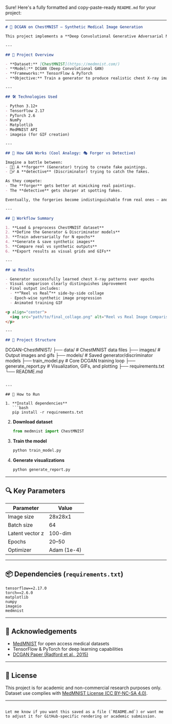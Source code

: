 Sure! Here's a fully formatted and copy-paste-ready `README.md` for your project:

---

```markdown
# 🧠 DCGAN on ChestMNIST – Synthetic Medical Image Generation

This project implements a **Deep Convolutional Generative Adversarial Network (DCGAN)** to generate synthetic chest X-ray images using the **ChestMNIST** dataset. The objective is to explore the power of GANs in medical imaging, specifically for data augmentation, education, and enhancing model robustness in low-data scenarios.

---

## 📌 Project Overview

- **Dataset:** [ChestMNIST](https://medmnist.com/)
- **Model:** DCGAN (Deep Convolutional GAN)
- **Frameworks:** TensorFlow & PyTorch
- **Objective:** Train a generator to produce realistic chest X-ray images, and a discriminator to differentiate between real and synthetic samples.

---

## 🛠️ Technologies Used

- Python 3.12+
- TensorFlow 2.17
- PyTorch 2.6
- NumPy
- Matplotlib
- MedMNIST API
- imageio (for GIF creation)

---

## 🧠 How GAN Works (Cool Analogy: 🎭 Forger vs Detective)

Imagine a battle between:
- 🧑‍🎨 A **forger** (Generator) trying to create fake paintings.
- 🕵️‍♂️ A **detective** (Discriminator) trying to catch the fakes.

As they compete:
- The **forger** gets better at mimicking real paintings.
- The **detective** gets sharper at spotting fakes.

Eventually, the forgeries become indistinguishable from real ones — and that’s when the GAN wins.

---

## 🧪 Workflow Summary

1. **Load & preprocess ChestMNIST dataset**
2. **Define the Generator & Discriminator models**
3. **Train adversarially for N epochs**
4. **Generate & save synthetic images**
5. **Compare real vs synthetic outputs**
6. **Export results as visual grids and GIFs**

---

## 📊 Results

- Generator successfully learned chest X-ray patterns over epochs
- Visual comparison clearly distinguishes improvement
- Final output includes:
  - **“Reel vs Real”** side-by-side collage
  - Epoch-wise synthetic image progression
  - Animated training GIF

<p align="center">
  <img src="path/to/final_collage.png" alt="Reel vs Real Image Comparison" width="600"/>
</p>

---

## 📁 Project Structure

```
DCGAN-ChestMNIST/
├── data/                      # ChestMNIST data files
├── images/                    # Output images and gifs
├── models/                    # Saved generator/discriminator models
├── train_model.py             # Core DCGAN training loop
├── generate_report.py         # Visualization, GIFs, and plotting
├── requirements.txt
└── README.md
```

---

## 🚀 How to Run

1. **Install dependencies**
   ```bash
   pip install -r requirements.txt
   ```

2. **Download dataset**
   ```python
   from medmnist import ChestMNIST
   ```

3. **Train the model**
   ```bash
   python train_model.py
   ```

4. **Generate visualizations**
   ```bash
   python generate_report.py
   ```

---

## 🔍 Key Parameters

| Parameter         | Value      |
|------------------|------------|
| Image size       | 28x28x1    |
| Batch size       | 64         |
| Latent vector z  | 100-dim    |
| Epochs           | 20–50      |
| Optimizer        | Adam (1e-4)|

---

## 📦 Dependencies (`requirements.txt`)

```
tensorflow==2.17.0
torch==2.6.0
matplotlib
numpy
imageio
medmnist
```

---

## 📌 Acknowledgements

- [MedMNIST](https://medmnist.com/) for open access medical datasets
- TensorFlow & PyTorch for deep learning capabilities
- [DCGAN Paper (Radford et al., 2015)](https://arxiv.org/abs/1511.06434)

---

## 🧾 License

This project is for academic and non-commercial research purposes only. Dataset use complies with [MedMNIST License (CC BY-NC-SA 4.0)](https://creativecommons.org/licenses/by-nc-sa/4.0/).

---
```

Let me know if you want this saved as a file (`README.md`) or want me to adjust it for GitHub-specific rendering or academic submission.
